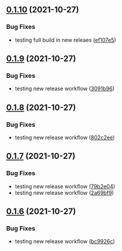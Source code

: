 ## [0.1.10](https://github.com/LucasCarioca/wedding-registration-admin/compare/v0.1.9...v0.1.10) (2021-10-27)


### Bug Fixes

* testing full build in new releaes ([ef107e5](https://github.com/LucasCarioca/wedding-registration-admin/commit/ef107e5657a3c3a96d10dbec04299d392716a8eb))

## [0.1.9](https://github.com/LucasCarioca/wedding-registration-admin/compare/v0.1.8...v0.1.9) (2021-10-27)


### Bug Fixes

* testing new release workflow ([3091b96](https://github.com/LucasCarioca/wedding-registration-admin/commit/3091b9637538f621d44580fb65c6783cd248a491))

## [0.1.8](https://github.com/LucasCarioca/wedding-registration-admin/compare/v0.1.7...v0.1.8) (2021-10-27)


### Bug Fixes

* testing new release workflow ([802c2ee](https://github.com/LucasCarioca/wedding-registration-admin/commit/802c2ee23d4355caf2465fdf77b2a2387130d7e3))

## [0.1.7](https://github.com/LucasCarioca/wedding-registration-admin/compare/v0.1.6...v0.1.7) (2021-10-27)


### Bug Fixes

* testing new release workflow ([79b2e04](https://github.com/LucasCarioca/wedding-registration-admin/commit/79b2e0451efebc2fb504a70194af042591b9f70b))
* testing new release workflow ([2a69bf9](https://github.com/LucasCarioca/wedding-registration-admin/commit/2a69bf92492d470e6aac98f0e53282c65d73eaf4))

## [0.1.6](https://github.com/LucasCarioca/wedding-registration-admin/compare/v0.1.5...v0.1.6) (2021-10-27)


### Bug Fixes

* testing new release workflow ([bc9926c](https://github.com/LucasCarioca/wedding-registration-admin/commit/bc9926c1df5e6de9142917db4bd8efb37f98af33))
